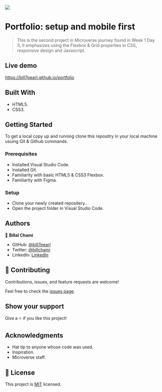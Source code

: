 ![](https://img.shields.io/badge/Microverse-blueviolet)

# Portfolio: setup and mobile first
> This is the second project in Microverse journey found in Week 1 Day 3, It emphasizes using the Flexbox & Grid properties in CSS, responsive design and Javascript.

## Live demo
https://bill7pearl.github.io/portfolio

## Built With
- HTML5.
- CSS3.

## Getting Started
To get a local copy up and running clone this repositry in your local machine usuing Git & Github commands.


### Prerequisites
- Installed Visual Studio Code. 
- Installed Git.
- Familiarity with basic HTML5 & CSS3 Flexbox.
- Familiarity with Figma.

### Setup
- Clone your newly created repositery..
- Open the project folder in Visual Studio Code.

## Authors
👤 **Billal Chami**
- GitHub: [@bill7pearl](https://github.com/bill7pearl)
- Twitter: [@billchami](https://twitter.com/BillChami)
- LinkedIn: [LinkedIn](https://www.linkedin.com/in/billal-chami-263497194/)

## 🤝 Contributing

Contributions, issues, and feature requests are welcome!

Feel free to check the [issues page](../../issues/).

## Show your support

Give a ⭐️ if you like this project!

## Acknowledgments

- Hat tip to anyone whose code was used.
- Inspiration.
- Microverse staff.

## 📝 License

This project is [MIT](./LICENSE) licensed.

